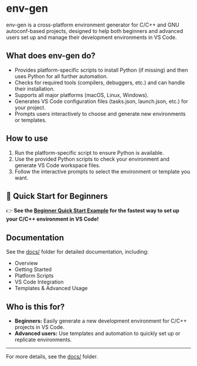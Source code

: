 # env-gen

env-gen is a cross-platform environment generator for C/C++ and GNU autoconf-based projects, designed to help both beginners and advanced users set up and manage their development environments in VS Code.

## What does env-gen do?

- Provides platform-specific scripts to install Python (if missing) and then uses Python for all further automation.
- Checks for required tools (compilers, debuggers, etc.) and can handle their installation.
- Supports all major platforms (macOS, Linux, Windows).
- Generates VS Code configuration files (tasks.json, launch.json, etc.) for your project.
- Prompts users interactively to choose and generate new environments or templates.

## How to use

1. Run the platform-specific script to ensure Python is available.
2. Use the provided Python scripts to check your environment and generate VS Code workspace files.
3. Follow the interactive prompts to select the environment or template you want.


## 🚀 Quick Start for Beginners

👉 **See the [Beginner Quick Start Example](docs/quickstart-beginner.md) for the fastest way to set up your C/C++ environment in VS Code!**

## Documentation

See the [docs/](docs/README.md) folder for detailed documentation, including:

- Overview
- Getting Started
- Platform Scripts
- VS Code Integration
- Templates & Advanced Usage

## Who is this for?

- **Beginners:** Easily generate a new development environment for C/C++ projects in VS Code.
- **Advanced users:** Use templates and automation to quickly set up or replicate environments.

---

For more details, see the [docs/](docs/README.md) folder.
